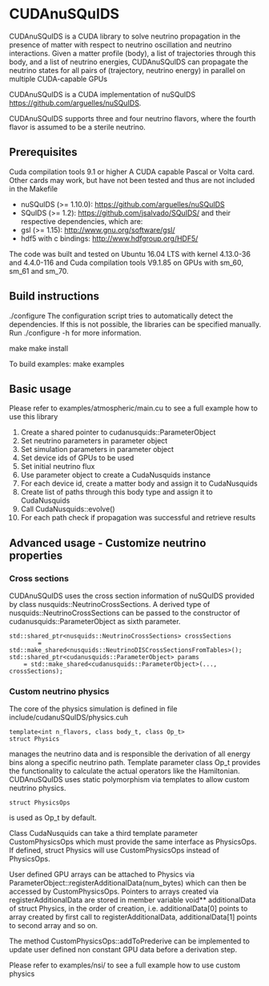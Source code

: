 
# CUDAnuSQuIDS

CUDAnuSQuIDS is a CUDA library to solve neutrino propagation in the presence of matter
with respect to neutrino oscillation and neutrino interactions.
Given a matter profile (body), a list of trajectories through this body, and a list of neutrino energies,
CUDAnuSQuIDS can propagate the neutrino states for all pairs of (trajectory, neutrino energy) in parallel
on multiple CUDA-capable GPUs

CUDAnuSQuIDS is a CUDA implementation of nuSQuIDS https://github.com/arguelles/nuSQuIDS.

CUDAnuSQuIDS supports three and four neutrino flavors, where the fourth flavor is assumed to be a sterile neutrino.

## Prerequisites
Cuda compilation tools 9.1 or higher
A CUDA capable Pascal or Volta card. Other cards may work, but have not been tested and thus are not included in the Makefile

* nuSQuIDS (>= 1.10.0): https://github.com/arguelles/nuSQuIDS
* SQuIDS (>= 1.2): https://github.com/jsalvado/SQuIDS/
and their respective dependencies, which are:
* gsl (>= 1.15): http://www.gnu.org/software/gsl/
* hdf5 with c bindings: http://www.hdfgroup.org/HDF5/


The code was built and tested on Ubuntu 16.04 LTS with kernel 4.13.0-36 and 4.4.0-116 and Cuda compilation tools V9.1.85 on GPUs with sm_60, sm_61 and sm_70.

## Build instructions
./configure
The configuration script tries to automatically detect the dependencies.
If this is not possible, the libraries can be specified manually.
Run ./configure -h for more information.

make
make install

To build examples:
make examples

## Basic usage
Please refer to examples/atmospheric/main.cu to see a full example how to use this library


1. Create a shared pointer to cudanusquids::ParameterObject
2. Set neutrino parameters in parameter object
3. Set simulation parameters in parameter object
4. Set device ids of GPUs to be used
5. Set initial neutrino flux
6. Use parameter object to create a CudaNusquids instance
7. For each device id, create a matter body and assign it to CudaNusquids
8. Create list of paths through this body type and assign it to CudaNusquids
9. Call CudaNusquids::evolve()
10. For each path check if propagation was successful and retrieve results


## Advanced usage - Customize neutrino properties

### Cross sections
CUDAnuSQuIDS uses the cross section information of nuSQuIDS provided by class nusquids::NeutrinoCrossSections.
A derived type of nusquids::NeutrinoCrossSections can be passed to the constructor of cudanusquids::ParameterObject as sixth parameter.

```
std::shared_ptr<nusquids::NeutrinoCrossSections> crossSections
        = std::make_shared<nusquids::NeutrinoDISCrossSectionsFromTables>();
std::shared_ptr<cudanusquids::ParameterObject> params
    = std::make_shared<cudanusquids::ParameterObject>(..., crossSections);
```

### Custom neutrino physics

The core of the physics simulation is defined in file include/cudanuSQuIDS/physics.cuh

    template<int n_flavors, class body_t, class Op_t>
    struct Physics

manages the neutrino data and is responsible the derivation of all energy bins along a specific neutrino path.
Template parameter class Op_t provides the functionality to calculate the actual operators like the Hamiltonian.
CUDAnuSQuIDS uses static polymorphism via templates to allow custom neutrino physics.

    struct PhysicsOps

is used as Op_t by default.

Class CudaNusquids can take a third template parameter CustomPhysicsOps which must provide the same interface as PhysicsOps.
If defined, struct Physics will use CustomPhysicsOps instead of PhysicsOps.

User defined GPU arrays can be attached to Physics via ParameterObject::registerAdditionalData(num_bytes) which can then be accessed by CustomPhysicsOps.
Pointers to arrays created via registerAdditionalData are stored in member variable void** additionalData of struct Physics, in the order of creation,
i.e. additionalData[0] points to array created by first call to registerAdditionalData, additionalData[1] points to second array and so on.

The method CustomPhysicsOps::addToPrederive can be implemented to update user defined non constant GPU data before a derivation step.

Please refer to examples/nsi/ to see a full example how to use custom physics
